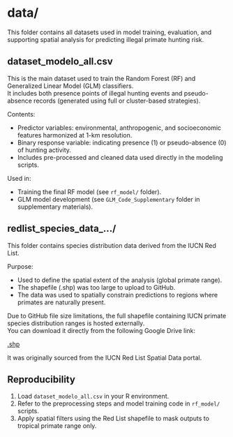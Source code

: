 # data/

This folder contains all datasets used in model training, evaluation, and supporting spatial analysis for predicting illegal primate hunting risk.

## dataset_modelo_all.csv

This is the main dataset used to train the Random Forest (RF) and Generalized Linear Model (GLM) classifiers.  
It includes both presence points of illegal hunting events and pseudo-absence records (generated using full or cluster-based strategies).

Contents:
- Predictor variables: environmental, anthropogenic, and socioeconomic features harmonized at 1-km resolution.
- Binary response variable: indicating presence (1) or pseudo-absence (0) of hunting activity.
- Includes pre-processed and cleaned data used directly in the modeling scripts.

Used in:
- Training the final RF model (see `rf_model/` folder).
- GLM model development (see `GLM_Code_Supplementary` folder in supplementary materials).

## redlist_species_data_.../

This folder contains species distribution data derived from the IUCN Red List.

Purpose:
- Used to define the spatial extent of the analysis (global primate range).
- The shapefile (.shp) was too large to upload to GitHub.
- The data was used to spatially constrain predictions to regions where primates are naturally present.
 
Due to GitHub file size limitations, the full shapefile containing IUCN primate species distribution ranges is hosted externally.  
You can download it directly from the following Google Drive link:

[.shp](https://drive.google.com/drive/folders/12v32ctX-P9l-fV5P1VM1j9vdchSndkYD?usp=sharing)

It was originally sourced from the IUCN Red List Spatial Data portal.

## Reproducibility

1. Load `dataset_modelo_all.csv` in your R environment.
2. Refer to the preprocessing steps and model training code in `rf_model/` scripts.
3. Apply spatial filters using the Red List shapefile to mask outputs to tropical primate range only.




